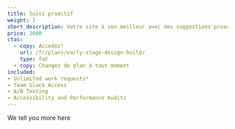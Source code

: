 ```yaml
---
title: Suivi proactif
weight: 1
short_description: Votre site à son meilleur avec des suggestions proactive pour améliorations
price: 2600
ctas:
  - copy: Accedez!
    url: /fr/plans/early-stage-design-build/
    type: fat
  - copy: Changez de plan à tout moment
included:
- Unlimited work requests*
- Team Slack Access
- A/B Testing
- Accessibility and Performance Audits
---
```


We tell you more here